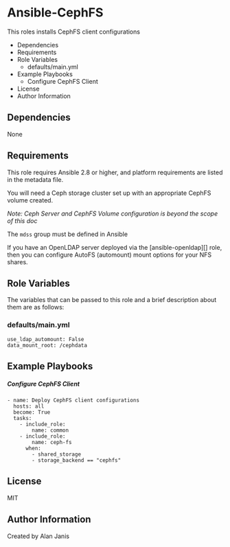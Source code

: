 # Ansible-CephFS

This roles installs CephFS client configurations

<!-- MarkdownTOC -->

- Dependencies
- Requirements
- Role Variables
  - defaults/main.yml
- Example Playbooks
    - Configure CephFS Client
- License
- Author Information

<!-- /MarkdownTOC -->


## Dependencies

None

## Requirements

This role requires Ansible 2.8 or higher, and platform requirements are listed
in the metadata file.

You will need a Ceph storage cluster set up with an appropriate CephFS volume created.

*Note: Ceph Server and CephFS Volume configuration is beyond the scope of this doc*

The ```mdss``` group must be defined in Ansible

If you have an OpenLDAP server deployed via the [ansible-openldap][] role, then you can configure AutoFS (automount) mount options for your NFS shares.

## Role Variables

The variables that can be passed to this role and a brief description about
them are as follows:

### defaults/main.yml
```
use_ldap_automount: False
data_mount_root: /cephdata

```


## Example Playbooks

##### Configure CephFS Client

```
- name: Deploy CephFS client configurations
  hosts: all
  become: True
  tasks:
    - include_role:
        name: common
    - include_role:
        name: ceph-fs
      when:
        - shared_storage
        - storage_backend == "cephfs"

```

## License

MIT

## Author Information

Created by Alan Janis
